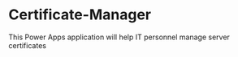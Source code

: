# Certificate-Manager
This Power Apps application will help IT personnel manage server certificates
